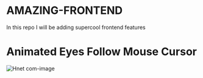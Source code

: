 # AMAZING-FRONTEND
In this repo I will be adding supercool frontend features 
# Animated Eyes Follow Mouse Cursor
![Hnet com-image](https://user-images.githubusercontent.com/43912597/101613711-18931400-3a32-11eb-9d70-85bfb8ae0249.gif)
